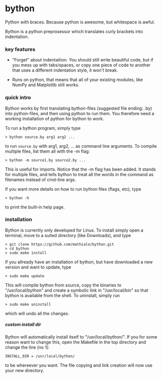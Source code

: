 # bython
Python with braces. Because python is awesome, but whitespace is awful.

Bython is a python preprosessor which translates curly brackets into indentation.



### key features
 * "Forget" about indentaition. You should still write beautiful code, but if you mess up with tabs/spaces, or copy one piece of code to another that uses a different indentation style, it won't break.

 * Runs on python, that means that all of your existing modules, like NumPy and Matplotlib still works.



### quick intro
Bython works by first translating bython-files (suggested file ending: .by) into python-files, and then using python to run them. You therefore need a working installation of python for bython to work.


To run a bython program, simply type

	> bython source.by arg1 arg2 ...

to run `source.by` with arg1, arg2, ... as command line arguments. To compile multiple files, list them all with the -m flag:

	> bython -m source1.by source2.by ...

This is useful for imports. Notice that the -m flag has been added. It stands for multiple files, and tells bython to treat all the words in the command as filenames instead of cmd-line args.


If you want more details on how to run bython files (flags, etc), type

	> bython -h

to print the built-in help page.



### installation
Bython is currently only developed for Linux. To install simply open a terminal, move to a suited directory (like Downloads), and type
	
	> git clone https://github.com/mathialo/bython.git
	> cd bython
	> sudo make install
	
If you allready have an installation of bython, but have downloaded a new version and want to update, type

	> sudo make update

This will compile bython from source, copy the binaries to "/usr/local/bython" and create a symbolic link in "/usr/local/bin" so that bython is available from the shell. To uninstall, simply run 

	> sudo make uninstall

which will undo all the changes.


##### custom install dir
Bython will automatically install itself to "/usr/local/bython/". If you for some reason want to change this, open the Makefile in the top directory and change the line (no 1):
``` 
INSTALL_DIR = /usr/local/bython/
```
to be whereever you want. The file copying and link creation will now use your new directory.

